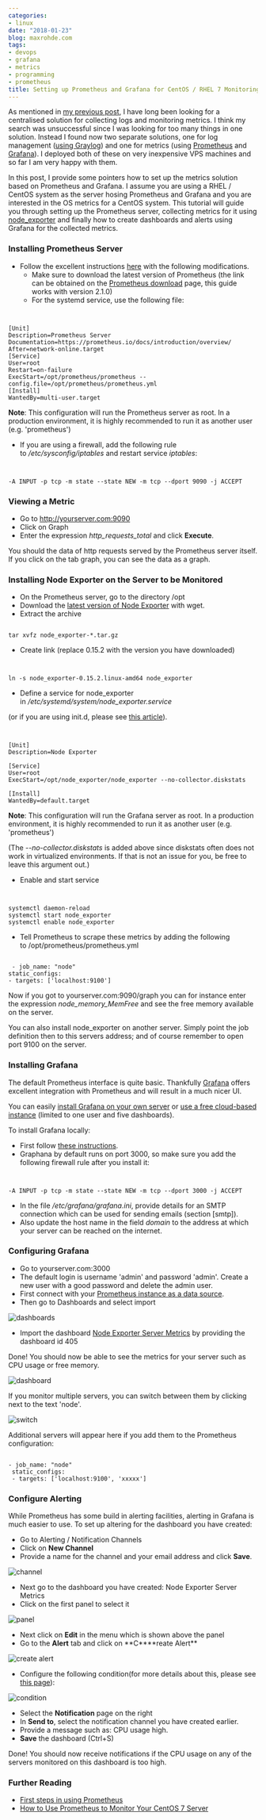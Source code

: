 ```yaml
---
categories:
- linux
date: "2018-01-23"
blog: maxrohde.com
tags:
- devops
- grafana
- metrics
- programming
- prometheus
title: Setting up Prometheus and Grafana for CentOS / RHEL 7 Monitoring
---
```


As mentioned in [my previous post](https://maxrohde.com/2018/01/23/setting-up-graylog-server/), I have long been looking for a centralised solution for collecting logs and monitoring metrics. I think my search was unsuccessful since I was looking for too many things in one solution. Instead I found now two separate solutions, one for log management ([using Graylog](https://maxrohde.com/2018/01/23/setting-up-graylog-server/)) and one for metrics (using [Prometheus](https://prometheus.io/) and [Grafana](https://grafana.com/)). I deployed both of these on very inexpensive VPS machines and so far I am very happy with them.

In this post, I provide some pointers how to set up the metrics solution based on Prometheus and Grafana. I assume you are using a RHEL / CentOS system as the server hosing Prometheus and Grafana and you are interested in the OS metrics for a CentOS system. This tutorial will guide you through setting up the Prometheus server, collecting metrics for it using [node_exporter](https://github.com/prometheus/node_exporter) and finally how to create dashboards and alerts using Grafana for the collected metrics.

### Installing Prometheus Server

- Follow the excellent instructions [here](https://www.enigma14.eu/martin/blog/2017/09/20/prometheus-installation-on-centos-7/) with the following modifications.
  - Make sure to download the latest version of Prometheus (the link can be obtained on the [Prometheus download](https://prometheus.io/download/) page, this guide works with version 2.1.0)
  - For the systemd service, use the following file:

```


[Unit]
Description=Prometheus Server
Documentation=https://prometheus.io/docs/introduction/overview/
After=network-online.target
[Service]
User=root
Restart=on-failure
ExecStart=/opt/prometheus/prometheus --config.file=/opt/prometheus/prometheus.yml
[Install]
WantedBy=multi-user.target

```

**Note**: This configuration will run the Prometheus server as root. In a production environment, it is highly recommended to run it as another user (e.g. 'prometheus')

- If you are using a firewall, add the following rule to */etc/sysconfig/iptables* and restart service _iptables_:

```


-A INPUT -p tcp -m state --state NEW -m tcp --dport 9090 -j ACCEPT

```

### Viewing a Metric

- Go to http://yourserver.com:9090
- Click on Graph
- Enter the expression *http_requests_total* and click **Execute**.

You should the data of http requests served by the Prometheus server itself. If you click on the tab graph, you can see the data as a graph.

### Installing Node Exporter on the Server to be Monitored

- On the Prometheus server, go to the directory /opt
- Download the [latest version of Node Exporter](https://prometheus.io/download/#node_exporter) with wget.
- Extract the archive

```

tar xvfz node_exporter-*.tar.gz
```

- Create link (replace 0.15.2 with the version you have downloaded)

```


ln -s node_exporter-0.15.2.linux-amd64 node_exporter

```

- Define a service for node_exporter in */etc/systemd/system/node_exporter.service*

(or if you are using init.d, please see [this article](http://maxrohde.com/2018/02/01/configuring-an-initd-service-for-node_exporter/)).

```


[Unit]
Description=Node Exporter

[Service]
User=root
ExecStart=/opt/node_exporter/node_exporter --no-collector.diskstats

[Install]
WantedBy=default.target

```

**Note**: This configuration will run the Grafana server as root. In a production environment, it is highly recommended to run it as another user (e.g. 'prometheus')

(The *\--no-collector.diskstats* is added above since diskstats often does not work in virtualized environments. If that is not an issue for you, be free to leave this argument out.)

- Enable and start service

```


systemctl daemon-reload
systemctl start node_exporter
systemctl enable node_exporter

```

- Tell Prometheus to scrape these metrics by adding the following to /opt/prometheus/prometheus.yml

```

 - job_name: "node"
static_configs:
- targets: ['localhost:9100']
```

Now if you got to yourserver.com:9090/graph you can for instance enter the expression *node_memory_MemFree* and see the free memory available on the server.

You can also install node_exporter on another server. Simply point the job definition then to this servers address; and of course remember to open port 9100 on the server.

### Installing Grafana

The default Prometheus interface is quite basic. Thankfully [Grafana](https://prometheus.io/docs/visualization/grafana/) offers excellent integration with Prometheus and will result in a much nicer UI.

You can easily [install Grafana on your own server](http://docs.grafana.org/installation/rpm/#on-centos-fedora-redhat) or [use a free cloud-based instance](https://grafana.com/get) (limited to one user and five dashboards).

To install Grafana locally:

- First follow [these instructions](http://docs.grafana.org/installation/rpm/#on-centos-fedora-redhat).
- Graphana by default runs on port 3000, so make sure you add the following firewall rule after you install it:

```


-A INPUT -p tcp -m state --state NEW -m tcp --dport 3000 -j ACCEPT

```

- In the file */etc/grafana/grafana.ini*, provide details for an SMTP connection which can be used for sending emails (section \[smtp\]).
- Also update the host name in the field _domain_ to the address at which your server can be reached on the internet.

### Configuring Grafana

- Go to yourserver.com:3000
- The default login is username 'admin' and password 'admin'. Create a new user with a good password and delete the admin user.
- First connect with your [Prometheus instance as a data source](https://prometheus.io/docs/visualization/grafana/#creating-a-prometheus-data-source).
- Then go to Dashboards and select import

![dashboards](images/dashboards.png)

- Import the dashboard [Node Exporter Server Metrics](https://grafana.com/dashboards/405) by providing the dashboard id 405

Done! You should now be able to see the metrics for your server such as CPU usage or free memory.

![dashboard](images/dashboard.png)

If you monitor multiple servers, you can switch between them by clicking next to the text 'node'.

![switch](images/switch.png)

Additional servers will appear here if you add them to the Prometheus configuration:

```

- job_name: "node"
 static_configs:
 - targets: ['localhost:9100', 'xxxxx']
```

### Configure Alerting

While Prometheus has some build in alerting facilities, alerting in Grafana is much easier to use. To set up altering for the dashboard you have created:

- Go to Alerting / Notification Channels
- Click on **New Channel**
- Provide a name for the channel and your email address and click **Save**.

![channel](images/channel.png)

- Next go to the dashboard you have created: Node Exporter Server Metrics
- Click on the first panel to select it

![panel](images/panel.png)

- Next click on **Edit** in the menu which is shown above the panel
- Go to the **Alert** tab and click on **C\*\***reate Alert\*\*

![create alert](images/create-alert.png)

- Configure the following condition(for more details about this, please see [this page](http://docs.grafana.org/alerting/rules/)):

![condition](images/condition.png)

- Select the **Notification** page on the right
- In **Send to**, select the notification channel you have created earlier.
- Provide a message such as: CPU usage high.
- **Save** the dashboard (Ctrl+S)

Done! You should now receive notifications if the CPU usage on any of the servers monitored on this dashboard is too high.

### Further Reading

- [First steps in using Prometheus](https://prometheus.io/docs/introduction/first_steps/)
- [How to Use Prometheus to Monitor Your CentOS 7 Server](https://www.digitalocean.com/community/tutorials/how-to-use-prometheus-to-monitor-your-centos-7-server)